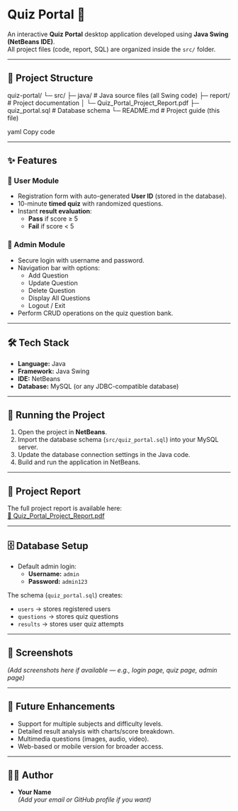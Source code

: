 # Quiz Portal 🎯

An interactive **Quiz Portal** desktop application developed using **Java Swing (NetBeans IDE)**.  
All project files (code, report, SQL) are organized inside the `src/` folder.

---

## 📂 Project Structure
quiz-portal/
└─ src/
├─ java/ # Java source files (all Swing code)
├─ report/ # Project documentation
│ └─ Quiz_Portal_Project_Report.pdf
├─ quiz_portal.sql # Database schema
└─ README.md # Project guide (this file)

yaml
Copy code

---

## ✨ Features

### 👤 User Module
- Registration form with auto-generated **User ID** (stored in the database).
- 10-minute **timed quiz** with randomized questions.
- Instant **result evaluation**:
  - **Pass** if score ≥ 5  
  - **Fail** if score < 5  

### 🔐 Admin Module
- Secure login with username and password.
- Navigation bar with options:
  - Add Question
  - Update Question
  - Delete Question
  - Display All Questions
  - Logout / Exit
- Perform CRUD operations on the quiz question bank.

---

## 🛠️ Tech Stack
- **Language:** Java  
- **Framework:** Java Swing  
- **IDE:** NetBeans  
- **Database:** MySQL (or any JDBC-compatible database)  

---

## 🚀 Running the Project
1. Open the project in **NetBeans**.  
2. Import the database schema (`src/quiz_portal.sql`) into your MySQL server.  
3. Update the database connection settings in the Java code.  
4. Build and run the application in NetBeans.  

---

## 📖 Project Report
The full project report is available here:  
[📄 Quiz_Portal_Project_Report.pdf](src/report/Quiz_Portal_Project_Report.pdf)

---

## 🗄️ Database Setup
- Default admin login:
  - **Username:** `admin`
  - **Password:** `admin123`

The schema (`quiz_portal.sql`) creates:
- `users` → stores registered users  
- `questions` → stores quiz questions  
- `results` → stores user quiz attempts  

---

## 📸 Screenshots
*(Add screenshots here if available — e.g., login page, quiz page, admin page)*

---

## 🔮 Future Enhancements
- Support for multiple subjects and difficulty levels.  
- Detailed result analysis with charts/score breakdown.  
- Multimedia questions (images, audio, video).  
- Web-based or mobile version for broader access.  

---

## 👨‍💻 Author
- **Your Name**  
*(Add your email or GitHub profile if you want)*

